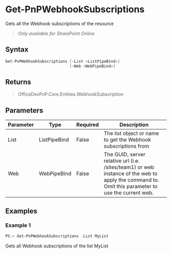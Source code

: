 # Get-PnPWebhookSubscriptions
Gets all the Webhook subscriptions of the resource
>*Only available for SharePoint Online*
## Syntax
```powershell
Get-PnPWebhookSubscriptions [-List <ListPipeBind>]
                            [-Web <WebPipeBind>]
```


## Returns
>OfficeDevPnP.Core.Entities.WebhookSubscription

## Parameters
Parameter|Type|Required|Description
---------|----|--------|-----------
|List|ListPipeBind|False|The list object or name to get the Webhook subscriptions from|
|Web|WebPipeBind|False|The GUID, server relative url (i.e. /sites/team1) or web instance of the web to apply the command to. Omit this parameter to use the current web.|
## Examples

### Example 1
```powershell
PS:> Get-PnPWebhookSubscriptions -List MyList
```
Gets all Webhook subscriptions of the list MyList
